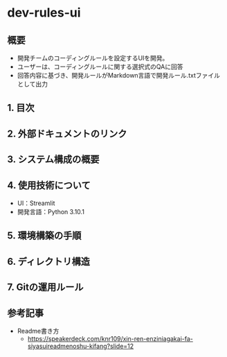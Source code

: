# dev-rules-ui

## 概要
- 開発チームのコーディングルールを設定するUIを開発。
- ユーザーは、コーディングルールに関する選択式のQAに回答
- 回答内容に基づき、開発ルールがMarkdown言語で開発ルール.txtファイルとして出力

## 1. 目次


## 2. 外部ドキュメントのリンク


## 3. システム構成の概要


## 4. 使用技術について
- UI：Streamlit
- 開発言語：Python 3.10.1

## 5. 環境構築の手順


## 6. ディレクトリ構造


## 7. Gitの運用ルール


## 参考記事
- Readme書き方
    - https://speakerdeck.com/knr109/xin-ren-enziniagakai-fa-siyasuireadmenoshu-kifang?slide=12
